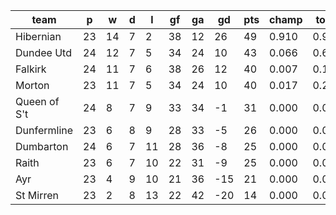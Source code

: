|     team     | p  | w  | d | l  | gf | ga | gd  | pts | champ | top2  | top3  | top4  |  5-7  | bot4  | bot3  | bot2  |
|--------------|----|----|---|----|----|----|-----|-----|-------|-------|-------|-------|-------|-------|-------|-------|
| Hibernian    | 23 | 14 | 7 |  2 | 38 | 12 |  26 |  49 | 0.910 | 0.988 | 0.998 | 1.000 | 0.000 | 0.000 | 0.000 | 0.000|
| Dundee Utd   | 24 | 12 | 7 |  5 | 34 | 24 |  10 |  43 | 0.066 | 0.610 | 0.876 | 0.992 | 0.009 | 0.000 | 0.000 | 0.000|
| Falkirk      | 24 | 11 | 7 |  6 | 38 | 26 |  12 |  40 | 0.007 | 0.161 | 0.491 | 0.929 | 0.071 | 0.001 | 0.000 | 0.000|
| Morton       | 23 | 11 | 7 |  5 | 34 | 24 |  10 |  40 | 0.017 | 0.239 | 0.615 | 0.949 | 0.051 | 0.001 | 0.000 | 0.000|
| Queen of S't | 24 |  8 | 7 |  9 | 33 | 34 |  -1 |  31 | 0.000 | 0.002 | 0.018 | 0.105 | 0.862 | 0.112 | 0.034 | 0.006|
| Dunfermline  | 23 |  6 | 8 |  9 | 28 | 33 |  -5 |  26 | 0.000 | 0.000 | 0.003 | 0.022 | 0.807 | 0.395 | 0.171 | 0.049|
| Dumbarton    | 24 |  6 | 7 | 11 | 28 | 36 |  -8 |  25 | 0.000 | 0.000 | 0.000 | 0.001 | 0.340 | 0.871 | 0.659 | 0.348|
| Raith        | 23 |  6 | 7 | 10 | 22 | 31 |  -9 |  25 | 0.000 | 0.000 | 0.000 | 0.003 | 0.595 | 0.711 | 0.402 | 0.162|
| Ayr          | 23 |  4 | 9 | 10 | 21 | 36 | -15 |  21 | 0.000 | 0.000 | 0.000 | 0.000 | 0.247 | 0.913 | 0.753 | 0.499|
| St Mirren    | 23 |  2 | 8 | 13 | 22 | 42 | -20 |  14 | 0.000 | 0.000 | 0.000 | 0.000 | 0.019 | 0.996 | 0.981 | 0.936|
